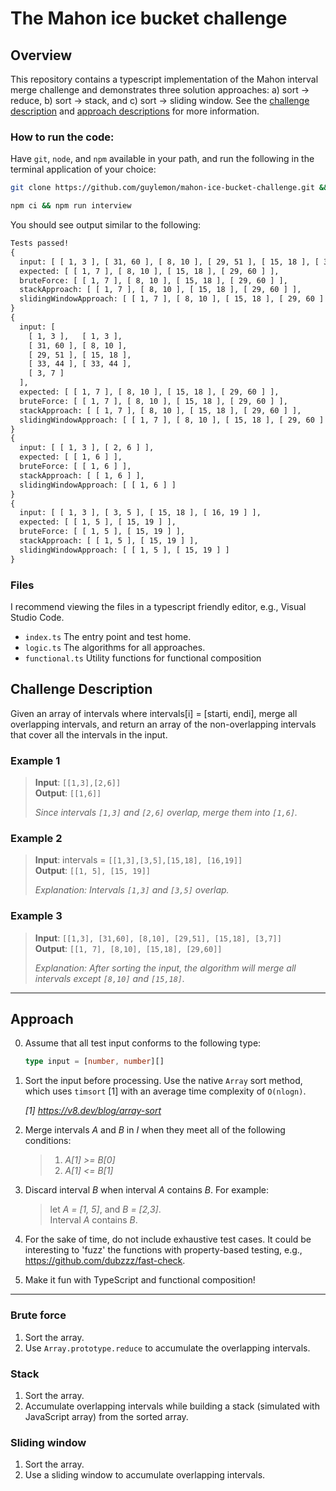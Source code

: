 # The Mahon ice bucket challenge

## Overview

This repository contains a typescript implementation of the Mahon interval merge challenge and demonstrates three solution approaches: a) sort -> reduce, b) sort -> stack, and c) sort -> sliding window. See the [challenge description](#challenge-description)  and [approach descriptions](#approach) for more information.

### How to run the code:

Have `git`, `node`, and `npm` available in your path, and run the following in the terminal application of your choice:

```bash
git clone https://github.com/guylemon/mahon-ice-bucket-challenge.git && cd mahon-ice-bucket-challenge

npm ci && npm run interview
```

You should see output similar to the following:

```txt
Tests passed!
{
  input: [ [ 1, 3 ], [ 31, 60 ], [ 8, 10 ], [ 29, 51 ], [ 15, 18 ], [ 3, 7 ] ],
  expected: [ [ 1, 7 ], [ 8, 10 ], [ 15, 18 ], [ 29, 60 ] ],
  bruteForce: [ [ 1, 7 ], [ 8, 10 ], [ 15, 18 ], [ 29, 60 ] ],
  stackApproach: [ [ 1, 7 ], [ 8, 10 ], [ 15, 18 ], [ 29, 60 ] ],
  slidingWindowApproach: [ [ 1, 7 ], [ 8, 10 ], [ 15, 18 ], [ 29, 60 ] ]
}
{
  input: [
    [ 1, 3 ],   [ 1, 3 ],
    [ 31, 60 ], [ 8, 10 ],
    [ 29, 51 ], [ 15, 18 ],
    [ 33, 44 ], [ 33, 44 ],
    [ 3, 7 ]
  ],
  expected: [ [ 1, 7 ], [ 8, 10 ], [ 15, 18 ], [ 29, 60 ] ],
  bruteForce: [ [ 1, 7 ], [ 8, 10 ], [ 15, 18 ], [ 29, 60 ] ],
  stackApproach: [ [ 1, 7 ], [ 8, 10 ], [ 15, 18 ], [ 29, 60 ] ],
  slidingWindowApproach: [ [ 1, 7 ], [ 8, 10 ], [ 15, 18 ], [ 29, 60 ] ]
}
{
  input: [ [ 1, 3 ], [ 2, 6 ] ],
  expected: [ [ 1, 6 ] ],
  bruteForce: [ [ 1, 6 ] ],
  stackApproach: [ [ 1, 6 ] ],
  slidingWindowApproach: [ [ 1, 6 ] ]
}
{
  input: [ [ 1, 3 ], [ 3, 5 ], [ 15, 18 ], [ 16, 19 ] ],
  expected: [ [ 1, 5 ], [ 15, 19 ] ],
  bruteForce: [ [ 1, 5 ], [ 15, 19 ] ],
  stackApproach: [ [ 1, 5 ], [ 15, 19 ] ],
  slidingWindowApproach: [ [ 1, 5 ], [ 15, 19 ] ]
}
```

### Files

I recommend viewing the files in a typescript friendly editor, e.g., Visual Studio Code.

- `index.ts` The entry point and test home.
- `logic.ts` The algorithms for all approaches.
- `functional.ts` Utility functions for functional composition

## Challenge Description

Given an array of intervals where intervals[i] = [starti, endi], merge all overlapping intervals, and return an array of the non-overlapping intervals that cover all the intervals in the input.

### Example 1

> **Input**: `[[1,3],[2,6]]` <br/>
> **Output**: `[[1,6]]`
>
> _Since intervals `[1,3]` and `[2,6]` overlap, merge them into `[1,6]`._

### Example 2

> **Input**: intervals = `[[1,3],[3,5],[15,18], [16,19]]`  <br/>
> **Output**: `[[1, 5], [15, 19]]`
>
> _Explanation: Intervals `[1,3]` and `[3,5]` overlap._

### Example 3

> **Input**: `[[1,3], [31,60], [8,10], [29,51], [15,18], [3,7]]` <br/>
> **Output**: `[[1, 7], [8,10], [15,18], [29,60]]`
> 
> _Explanation: After sorting the input, the algorithm will merge all intervals except `[8,10]` and `[15,18]`._

---

## Approach

0. Assume that all test input conforms to the following type:

    ```typescript
    type input = [number, number][]
    ```

1. Sort the input before processing. Use the native `Array` sort method, which uses `timsort` [1] with an average time complexity of `O(nlogn)`.

    _[1] https://v8.dev/blog/array-sort_

2. Merge intervals _A_ and _B_ in _I_ when they meet all of the following conditions:

    > 1. _A[1] >= B[0]_
    > 2. _A[1] <= B[1]_

3. Discard interval _B_ when interval _A_ contains _B_. For example:

   > let _A = [1, 5]_, and _B = [2,3]_. <br/>
   > Interval _A_ contains _B_.

4. For the sake of time, do not include exhaustive test cases. It could be interesting to 'fuzz' the functions with property-based testing, e.g., https://github.com/dubzzz/fast-check.

5. Make it fun with TypeScript and functional composition!

---

### Brute force

1. Sort the array.
2. Use `Array.prototype.reduce` to accumulate the overlapping intervals.

### Stack

1. Sort the array.
2. Accumulate overlapping intervals while building a stack (simulated with JavaScript array) from the sorted array.

### Sliding window

1. Sort the array.
2. Use a sliding window to accumulate overlapping intervals.
